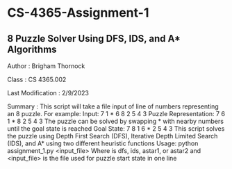 # CS-4365-Assignment-1
## 8 Puzzle Solver Using DFS, IDS, and A* Algorithms
Author :            Brigham Thornock

Class :             CS 4365.002

Last Modification : 2/9/2023

Summary :   This script will take a file input of line of numbers representing an 8 puzzle.
            For example:
            Input: 7 1 * 6 8 2 5 4 3
            Puzzle Representation:  7 6 1
                                    * 8 2
                                    5 4 3
            The puzzle can be solved by swapping * with nearby numbers until the goal state
            is reached
            Goal State: 7 8 1
                        6 * 2
                        5 4 3
            This script solves the puzzle using Depth First Search (DFS),
            Iterative Depth Limited Search (IDS), and A* using two different heuristic
            functions
Usage:      python assignment_1.py <algorithm> <input_file>
            Where <algorithm> is dfs, ids, astar1, or astar2 and <input_file> is the file
            used for puzzle start state in one line

